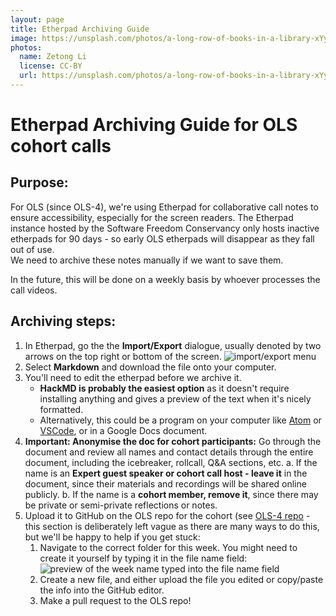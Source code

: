 ```yaml
---
layout: page
title: Etherpad Archiving Guide
image: https://unsplash.com/photos/a-long-row-of-books-in-a-library-xYyJAC0IdyI
photos:
  name: Zetong Li
  license: CC-BY
  url: https://unsplash.com/photos/a-long-row-of-books-in-a-library-xYyJAC0IdyI
---
```


# Etherpad Archiving Guide for OLS cohort calls

## Purpose:

For OLS (since OLS-4), we're using Etherpad for collaborative call notes to ensure accessibility, especially for the screen readers. 
The Etherpad instance hosted by the Software Freedom Conservancy only hosts inactive etherpads for 90 days - so early OLS etherpads will disappear as they fall out of use.  
We need to archive these notes manually if we want to save them.

In the future, this will be done on a weekly basis by whoever processes the call videos. 

## Archiving steps: 

1. In Etherpad, go the the **Import/Export** dialogue, usually denoted by two arrows on the top right or bottom of the screen. ![import/export menu](https://i.imgur.com/yNNqhto.png)
2. Select **Markdown** and download the file onto your computer. 
3. You'll need to edit the etherpad before we archive it. 
    - **HackMD is probably the easiest option** as it doesn't require installing anything and gives a preview of the text when it's nicely formatted. 
    - Alternatively, this could be a program on your computer like [Atom](https://atom.io/) or [VSCode](https://code.visualstudio.com/), or in a Google Docs document.
4. **Important: Anonymise the doc for cohort participants:** Go through the document and review all names and contact details through the entire document, including the icebreaker, rollcall, Q&A sections, etc. 
    a. If the name is an **Expert guest speaker or cohort call host - leave it** in the document, since their materials and recordings will be shared online publicly. 
    b. If the name is a **cohort member, remove it**, since there may be private or semi-private reflections or notes. 
5. Upload it to GitHub on the OLS repo for the cohort (see [OLS-4 repo](https://github.com/open-life-science/ols-4) - this section is deliberately left vague as there are many ways to do this, but we'll be happy to help if you get stuck:
    1.  Navigate to the correct folder for this week. You might need to create it yourself by typing it in the file name field: ![preview of the week name typed into the file name field](https://i.imgur.com/SUiPcax.png)
    2.  Create a new file, and either upload the file you edited or copy/paste the info into the GitHub editor. 
    3.  Make a pull request to the OLS repo! 

